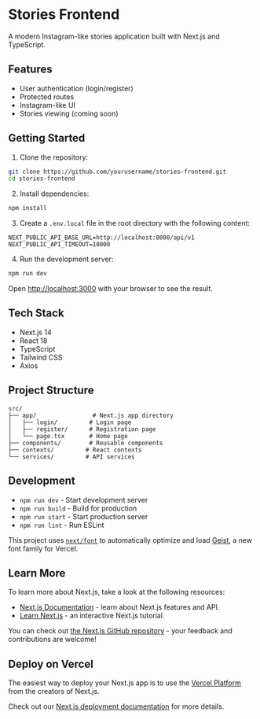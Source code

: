 # Stories Frontend

A modern Instagram-like stories application built with Next.js and TypeScript.

## Features

- User authentication (login/register)
- Protected routes
- Instagram-like UI
- Stories viewing (coming soon)

## Getting Started

1. Clone the repository:
```bash
git clone https://github.com/yourusername/stories-frontend.git
cd stories-frontend
```

2. Install dependencies:
```bash
npm install
```

3. Create a `.env.local` file in the root directory with the following content:
```
NEXT_PUBLIC_API_BASE_URL=http://localhost:8000/api/v1
NEXT_PUBLIC_API_TIMEOUT=10000
```

4. Run the development server:
```bash
npm run dev
```

Open [http://localhost:3000](http://localhost:3000) with your browser to see the result.

## Tech Stack

- Next.js 14
- React 18
- TypeScript
- Tailwind CSS
- Axios

## Project Structure

```
src/
├── app/                # Next.js app directory
│   ├── login/         # Login page
│   ├── register/      # Registration page
│   └── page.tsx       # Home page
├── components/        # Reusable components
├── contexts/         # React contexts
└── services/         # API services
```

## Development

- `npm run dev` - Start development server
- `npm run build` - Build for production
- `npm run start` - Start production server
- `npm run lint` - Run ESLint

This project uses [`next/font`](https://nextjs.org/docs/app/building-your-application/optimizing/fonts) to automatically optimize and load [Geist](https://vercel.com/font), a new font family for Vercel.

## Learn More

To learn more about Next.js, take a look at the following resources:

- [Next.js Documentation](https://nextjs.org/docs) - learn about Next.js features and API.
- [Learn Next.js](https://nextjs.org/learn) - an interactive Next.js tutorial.

You can check out [the Next.js GitHub repository](https://github.com/vercel/next.js) - your feedback and contributions are welcome!

## Deploy on Vercel

The easiest way to deploy your Next.js app is to use the [Vercel Platform](https://vercel.com/new?utm_medium=default-template&filter=next.js&utm_source=create-next-app&utm_campaign=create-next-app-readme) from the creators of Next.js.

Check out our [Next.js deployment documentation](https://nextjs.org/docs/app/building-your-application/deploying) for more details.
